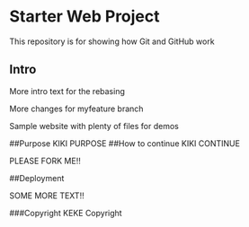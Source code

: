 # Starter Web Project

This repository is for showing how Git and GitHub work

## Intro

More intro text for the rebasing

More changes for myfeature branch

Sample website with plenty of files for demos

##Purpose
KIKI PURPOSE
##How to continue
KIKI CONTINUE

PLEASE FORK ME!!

##Deployment

SOME MORE TEXT!!

###Copyright
KEKE Copyright

